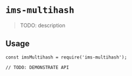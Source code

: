 # `ims-multihash`

> TODO: description

## Usage

```
const imsMultihash = require('ims-multihash');

// TODO: DEMONSTRATE API
```
